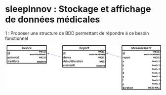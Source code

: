 # sleepInnov : Stockage et affichage de données médicales

1 : Proposer une structure de BDD permettant de répondre à ce besoin fonctionnel

![Screenshot](MLD.jpg)
